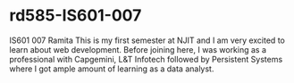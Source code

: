 # rd585-IS601-007
IS601 007
Ramita 
This is my first semester at NJIT and I am very excited to learn about web development. Before joining here, I was working as a professional with Capgemini, L&T Infotech followed by Persistent Systems where I got ample amount of learning as a data analyst.